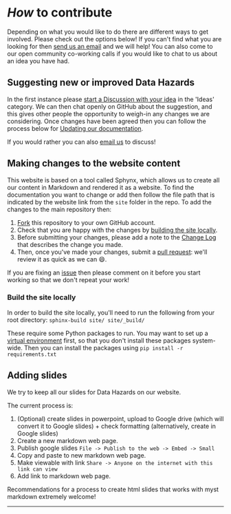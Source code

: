 # *How* to contribute

Depending on what you would like to do there are different ways to get involved. 
Please check out the options below!
If you can't find what you are looking for then [send us an email][dec-email] and we will help!
You can also come to our open community co-working calls if you would like to chat to us about an idea you have had.


## Suggesting new or improved Data Hazards

In the first instance please [start a Discussion with your idea](https://github.com/very-good-science/data-hazards/discussions/new?category=ideas) in the 'Ideas' category.
We can then chat openly on GitHub about the suggestion, and this gives other people the opportunity to weigh-in any changes we are considering. 
Once changes have been agreed then you can follow the process below for [Updating our documentation](#updating-our-documentation).

If you would rather you can also [email us][dec-email] to discuss!

## Making changes to the website content

This website is based on a tool called Sphynx, which allows us to create all our content in Markdown and rendered it as a website. 
To find the documentation you want to change or add then follow the file path that is indicated by the website link from the `site` folder in the repo. 
To add the changes to the main repository then:

1. [Fork](https://help.github.com/articles/fork-a-repo) this repository to your own GitHub account.  
2. Check that you are happy with the changes by [building the site locally](#build-the-site-locally).  
3. Before submitting your changes, please add a note to the [Change Log](changelog) that describes the change you made.
4. Then, once you've made your changes, submit a [pull request](https://help.github.com/articles/creating-a-pull-request): we'll review it as quick as we can 😄.

If you are fixing an [issue][issues] then please comment on it before you start working so that we don't repeat your work! 

### Build the site locally

In order to build the site locally, you'll need to run the following from your root directory:
`sphinx-build site/ site/_build/` 

These require some Python packages to run. 
You may want to set up a [virtual environment](https://docs.python.org/3/library/venv.html) first, so that you don't install these packages system-wide.
Then you can install the packages using `pip install -r requirements.txt`

## Adding slides
We try to keep all our slides for Data Hazards on our website.

The current process is:
1. (Optional) create slides in powerpoint, upload to Google drive (which will convert it to Google slides) + check formatting (alternatively, create in Google slides)
2. Create a new markdown web page.
2. Publish google slides `File -> Publish to the web -> Embed -> Small`
3. Copy and paste to new markdown web page.
3. Make viewable with link `Share -> Anyone on the internet with this link can view` 
4. Add link to markdown web page.

Recommendations for a process to create html slides that works with myst markdown extremely welcome!

---
[issues]: https://github.com/very-good-science/data-hazards/issues
[dec-email]: grp-ethicaldatascience@groups.bristol.ac.uk